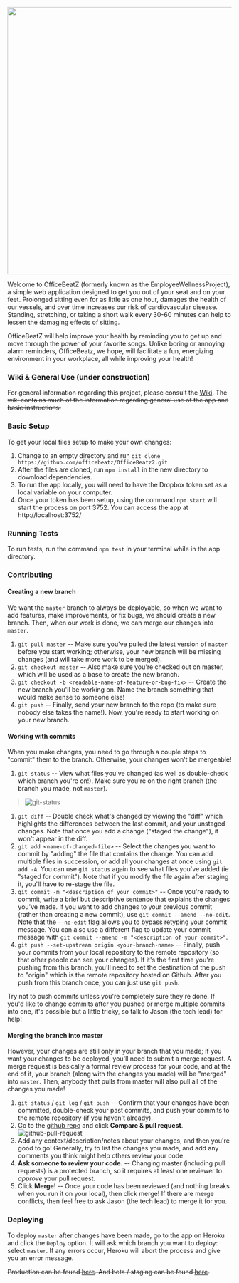 <p align="center">
  <img src="https://github.com/CodyMichaelSimmons/OfficeBeatZ/blob/master/public/images/officebeatz-banner.png" width="600">
</p>

Welcome to OfficeBeatZ (formerly known as the EmployeeWellnessProject), a simple web application designed to get you out of your seat and on your feet. Prolonged sitting even for as little as one hour, damages the health of our vessels, and over time increases our risk of cardiovascular disease. Standing, stretching, or taking a short walk every 30-60 minutes can help to lessen the damaging effects of sitting.

OfficeBeatZ will help improve your health by reminding you to get up and move through the power of your favorite songs. Unlike boring or annoying alarm reminders, OfficeBeatz, we hope, will facilitate a fun, energizing environment in your workplace, all while improving your health!

### Wiki & General Use (under construction)

~~For general information regarding this project, please consult the [Wiki](https://github.com/CodyMichaelSimmons/EmployeeWellnessProject/wiki). The wiki contains much of the information regarding general use of the app and basic instructions.~~

### Basic Setup

To get your local files setup to make your own changes:

1. Change to an empty directory and run `git clone https://github.com/officebeatz/OfficeBeatz2.git`
1. After the files are cloned, run `npm install` in the new directory to download dependencies.
1. To run the app locally, you will need to have the Dropbox token set as a local variable on your computer.
1. Once your token has been setup, using the command `npm start` will start the process on port 3752. You can access the app at http://localhost:3752/

### Running Tests

To run tests, run the command `npm test` in your terminal while in the app directory.

### Contributing

#### Creating a new branch
We want the `master` branch to always be deployable, so when we want to add features, make improvements, or fix bugs, we should create a new branch. Then, when our work is done, we can merge our changes into `master`.

1. `git pull master` -- Make sure you've pulled the latest version of `master` before you start working; otherwise, your new branch will be missing changes (and will take more work to be merged).
1. `git checkout master` -- Also make sure you're checked out on master, which will be used as a base to create the new branch.
1. `git checkout -b <readable-name-of-feature-or-bug-fix>` -- Create the new branch you'll be working on. Name the branch something that would make sense to someone else!
1. `git push` -- Finally, send your new branch to the repo (to make sure nobody else takes the name!). Now, you're ready to start working on your new branch.

#### Working with commits
When you make changes, you need to go through a couple steps to "commit" them to the branch. Otherwise, your changes won't be mergeable!

1. `git status` -- View what files you've changed (as well as double-check which branch you're on!). Make sure you're on the right branch (the branch you made, not `master`).
> ![git-status](https://user-images.githubusercontent.com/45740348/73891523-6bb09f00-4842-11ea-80d6-c9e9d458861d.png)

1. `git diff` -- Double check what's changed by viewing the "diff" which highlights the differences between the last commit, and your unstaged changes. Note that once you add a change ("staged the change"), it won't appear in the diff.
1. `git add <name-of-changed-file>` -- Select the changes you want to commit by "adding" the file that contains the change. You can add multiple files in succession, or add all your changes at once using `git add -A`. You can use `git status` again to see what files you've added (ie "staged for commit"). Note that if you modify the file again after staging it, you'll have to re-stage the file.
1. `git commit -m "<description of your commit>"` -- Once you're ready to commit, write a brief but descriptive sentence that explains the changes you've made. If you want to add changes to your previous commit (rather than creating a new commit), use `git commit --amend --no-edit`. Note that the `--no-edit` flag allows you to bypass retyping your commit message. You can also use a different flag to update your commit message with `git commit --amend -m "<description of your commit>"`.
1. `git push --set-upstream origin <your-branch-name>` -- Finally, push your commits from your local repository to the remote repository (so that other people can see your changes). If it's the first time you're pushing from this branch, you'll need to set the destination of the push to "origin" which is the remote repository hosted on Github. After you push from this branch once, you can just use `git push`.

Try not to push commits unless you're completely sure they're done. If you'd like to change commits after you pushed or merge multiple commits into one, it's possible but a little tricky, so talk to Jason (the tech lead) for help!

####  Merging the branch into master
However, your changes are still only in your branch that you made; if you want your changes to be deployed, you'll need to submit a merge request. A merge request is basically a formal review process for your code, and at the end of it, your branch (along with the changes you made) will be "merged" into `master`. Then, anybody that pulls from master will also pull all of the changes you made!

1. `git status` / `git log` / `git push` -- Confirm that your changes have been committed, double-check your past commits, and push your commits to the remote repository (if you haven't already).
1. Go to the [github repo](https://github.com/officebeatz/OfficeBeatz2) and click **Compare & pull request**.
![github-pull-request](https://user-images.githubusercontent.com/18102685/73891974-92bba080-4843-11ea-8f9e-86bf88873f33.png)
1. Add any context/description/notes about your changes, and then you're good to go! Generally, try to list the changes you made, and add any comments you think might help others review your code.
1. **Ask someone to review your code.** -- Changing master (including pull requests) is a protected branch, so it requires at least one reviewer to *approve* your pull request.
1. Click **Merge**! -- Once your code has been reviewed (and nothing breaks when you run it on your local), then click merge! If there are merge conflicts, then feel free to ask Jason (the tech lead) to merge it for you.

### Deploying

To deploy `master` after changes have been made, go to the app on Heroku and click the `Deploy` option. It will ask which branch you want to deploy: select `master`. If any errors occur, Heroku will abort the process and give you an error message.

~~Production can be found [here](http://officebeatz.net/). And beta / staging can be found [here](http://beta.officebeatz.net/).~~

